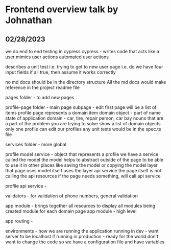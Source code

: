 # Frontend overview talk by Johnathan

## 02/28/2023

we do end to end testing in cypress
cypress - writes code that acts like a user
mimics user actions
automated user actions

describes a unit test
i.e. trying to get to new user page
i.e. do we have four input fields
if all true, then assume it works correctly

no md docs should be in the directory structure
All the md docs would make reference in the project readme file

pages folder - to add new pages

profile-page folder - main page
subpage - edit
first page will be a list of items
profile page represents a domain item
domain object - part of name state of application
domain - car, tire, repair person, car bay
nouns that are a part of the problem you are trying to solve
show a list of domain objects
only one profile
can edit our profiles
any unit tests would be in the spec.ts file

services folder - more global

profile model service - object that represents a profile
we have a service called the model
the model helps to abstract outside of the page to be able to use it in other places
like saving the model or copying the model
layer that page uses
model itself uses the layer api service
the page itself is not calling the api resources
if the page needs something, will call api service

profile api service -

validators - for validation of phone numbers, general validation

app module - brings together all resources to display all modules being created
module for each domain page
app module - high level

app routing -

environments - how we are running the application
running in dev - want server to be localhost
if running in production - ready for the world
don't want to change the code
so we have a configuration file and have variables
